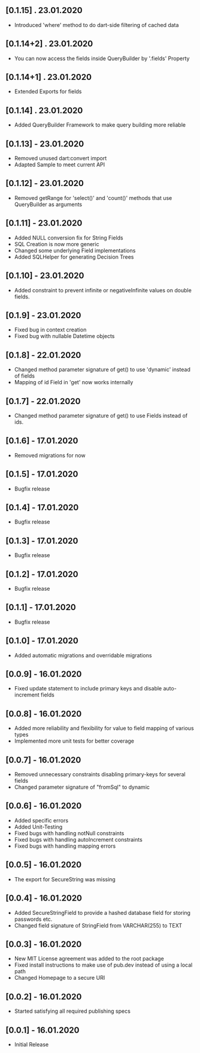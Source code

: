 ## [0.1.15] . 23.01.2020

* Introduced 'where' method to do dart-side filtering of cached data

## [0.1.14+2] . 23.01.2020

* You can now access the fields inside QueryBuilder by '.fields' Property

## [0.1.14+1] . 23.01.2020

* Extended Exports for fields 

## [0.1.14] . 23.01.2020

* Added QueryBuilder Framework to make query building more reliable

## [0.1.13] - 23.01.2020

* Removed unused dart:convert import
* Adapted Sample to meet current API

## [0.1.12] - 23.01.2020

* Removed getRange for 'select()' and 'count()' methods that use QueryBuilder as arguments

## [0.1.11] - 23.01.2020

* Added NULL conversion fix for String Fields
* SQL Creation is now more generic
* Changed some underlying Field implementations
* Added SQLHelper for generating Decision Trees

## [0.1.10] - 23.01.2020

* Added constraint to prevent infinite or negativeInfinite values on double fields.

## [0.1.9] - 23.01.2020

* Fixed bug in context creation
* Fixed bug with nullable Datetime objects

## [0.1.8] - 22.01.2020

* Changed method parameter signature of get() to use 'dynamic' instead of fields
* Mapping of id Field in 'get' now works internally

## [0.1.7] - 22.01.2020

* Changed method parameter signature of get() to use Fields instead of ids.

## [0.1.6] - 17.01.2020

* Removed migrations for now

## [0.1.5] - 17.01.2020

* Bugfix release

## [0.1.4] - 17.01.2020

* Bugfix release

## [0.1.3] - 17.01.2020

* Bugfix release

## [0.1.2] - 17.01.2020

* Bugfix release

## [0.1.1] - 17.01.2020

* Bugfix release

## [0.1.0] - 17.01.2020

* Added automatic migrations and overridable migrations

## [0.0.9] - 16.01.2020

* Fixed update statement to include primary keys and disable auto-increment fields

## [0.0.8] - 16.01.2020

* Added more reliability and flexibility for value to field mapping of various types
* Implemented more unit tests for better coverage

## [0.0.7] - 16.01.2020

* Removed unnecessary constraints disabling primary-keys for several fields
* Changed parameter signature of "fromSql" to dynamic

## [0.0.6] - 16.01.2020

* Added specific errors
* Added Unit-Testing
* Fixed bugs with handling notNull constraints
* Fixed bugs with handling autoIncrement constraints
* Fixed bugs with handling mapping errors

## [0.0.5] - 16.01.2020

* The export for SecureString was missing

## [0.0.4] - 16.01.2020

* Added SecureStringField to provide a hashed database field for storing passwords etc.
* Changed field signature of StringField from VARCHAR(255) to TEXT

## [0.0.3] - 16.01.2020

* New MIT License agreement was added to the root package
* Fixed install instructions to make use of pub.dev instead of using a local path 
* Changed Homepage to a secure URI

## [0.0.2] - 16.01.2020

* Started satisfying all required publishing specs

## [0.0.1] - 16.01.2020

* Initial Release
